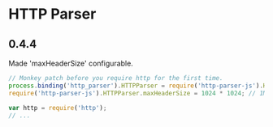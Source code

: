 # HTTP Parser






































<extoc></extoc>

## 0.4.4

Made 'maxHeaderSize' configurable.

```js
// Monkey patch before you require http for the first time.
process.binding('http_parser').HTTPParser = require('http-parser-js').HTTPParser;
require('http-parser-js').HTTPParser.maxHeaderSize = 1024 * 1024; // 1MB instead of 80kb

var http = require('http');
// ...
```